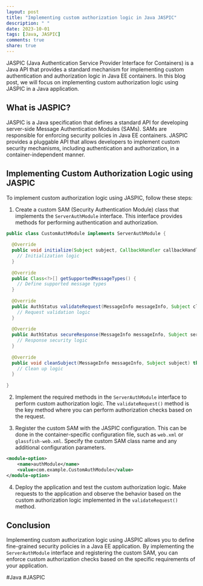 ```yaml
---
layout: post
title: "Implementing custom authorization logic in Java JASPIC"
description: " "
date: 2023-10-01
tags: [Java, JASPIC]
comments: true
share: true
---
```


JASPIC (Java Authentication Service Provider Interface for Containers) is a Java API that provides a standard mechanism for implementing custom authentication and authorization logic in Java EE containers. In this blog post, we will focus on implementing custom authorization logic using JASPIC in a Java application.

## What is JASPIC?

JASPIC is a Java specification that defines a standard API for developing server-side Message Authentication Modules (SAMs). SAMs are responsible for enforcing security policies in Java EE containers. JASPIC provides a pluggable API that allows developers to implement custom security mechanisms, including authentication and authorization, in a container-independent manner.

## Implementing Custom Authorization Logic using JASPIC

To implement custom authorization logic using JASPIC, follow these steps:

1. Create a custom SAM (Security Authentication Module) class that implements the `ServerAuthModule` interface. This interface provides methods for performing authentication and authorization.

```java
public class CustomAuthModule implements ServerAuthModule {
  
  @Override
  public void initialize(Subject subject, CallbackHandler callbackHandler, Map<String, ?> sharedState, Map<String, ?> options) throws AuthException {
    // Initialization logic
  }
  
  @Override
  public Class<?>[] getSupportedMessageTypes() {
    // Define supported message types
  }
  
  @Override
  public AuthStatus validateRequest(MessageInfo messageInfo, Subject clientSubject, Subject serviceSubject) throws AuthException {
    // Request validation logic
  }
  
  @Override
  public AuthStatus secureResponse(MessageInfo messageInfo, Subject serviceSubject) throws AuthException {
    // Response security logic
  }
  
  @Override
  public void cleanSubject(MessageInfo messageInfo, Subject subject) throws AuthException {
    // Clean up logic
  }
  
}
```

2. Implement the required methods in the `ServerAuthModule` interface to perform custom authorization logic. The `validateRequest()` method is the key method where you can perform authorization checks based on the request.

3. Register the custom SAM with the JASPIC configuration. This can be done in the container-specific configuration file, such as `web.xml` or `glassfish-web.xml`. Specify the custom SAM class name and any additional configuration parameters.

```xml
<module-option>
    <name>authModule</name>
    <value>com.example.CustomAuthModule</value>
</module-option>
```

4. Deploy the application and test the custom authorization logic. Make requests to the application and observe the behavior based on the custom authorization logic implemented in the `validateRequest()` method.

## Conclusion

Implementing custom authorization logic using JASPIC allows you to define fine-grained security policies in a Java EE application. By implementing the `ServerAuthModule` interface and registering the custom SAM, you can enforce custom authorization checks based on the specific requirements of your application.

#Java #JASPIC